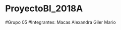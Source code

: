 # ProyectoBI_2018A
#Grupo 05
#Integrantes: Macas Alexandra
             Giler Mario
             
         

